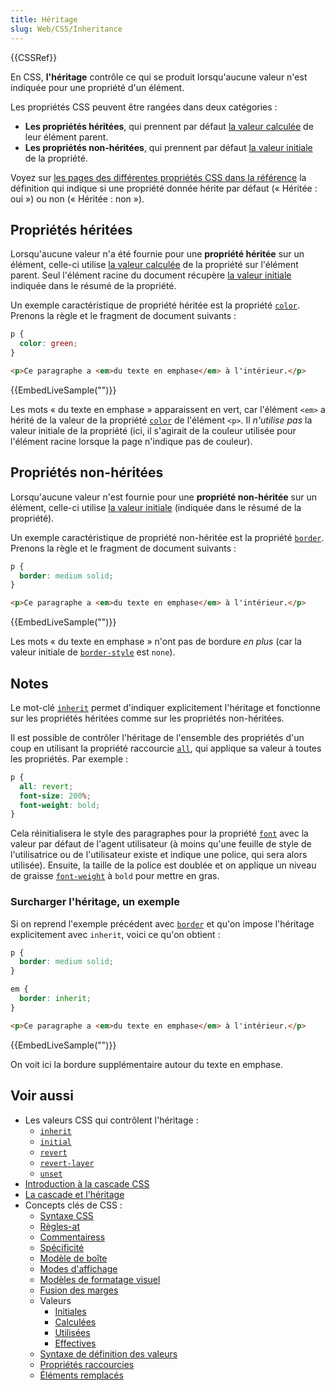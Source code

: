 ```yaml
---
title: Héritage
slug: Web/CSS/Inheritance
---
```


{{CSSRef}}

En CSS, **l'héritage** contrôle ce qui se produit lorsqu'aucune valeur n'est indiquée pour une propriété d'un élément.

Les propriétés CSS peuvent être rangées dans deux catégories&nbsp;:

- **Les propriétés héritées**, qui prennent par défaut [la valeur calculée](/fr/docs/Web/CSS/computed_value) de leur élément parent.
- **Les propriétés non-héritées**, qui prennent par défaut [la valeur initiale](/fr/docs/Web/CSS/initial_value) de la propriété.

Voyez sur [les pages des différentes propriétés CSS dans la référence](/fr/docs/Web/CSS/Reference#index_des_mots-clés) la définition qui indique si une propriété donnée hérite par défaut («&nbsp;Héritée&nbsp;: oui&nbsp;») ou non («&nbsp;Héritée&nbsp;: non&nbsp;»).

## Propriétés héritées

Lorsqu'aucune valeur n'a été fournie pour une **propriété héritée** sur un élément, celle-ci utilise [la valeur calculée](/fr/docs/Web/CSS/computed_value) de la propriété sur l'élément parent. Seul l'élément racine du document récupère [la valeur initiale](/fr/docs/Web/CSS/initial_value) indiquée dans le résumé de la propriété.

Un exemple caractéristique de propriété héritée est la propriété [`color`](/fr/docs/Web/CSS/color). Prenons la règle et le fragment de document suivants&nbsp;:

```css
p {
  color: green;
}
```

```html
<p>Ce paragraphe a <em>du texte en emphase</em> à l'intérieur.</p>
```

{{EmbedLiveSample("")}}

Les mots «&nbsp;du texte en emphase&nbsp;» apparaissent en vert, car l'élément `<em>` a hérité de la valeur de la propriété [`color`](/fr/docs/Web/CSS/color) de l'élément `<p>`. Il _n'utilise pas_ la valeur initiale de la propriété (ici, il s'agirait de la couleur utilisée pour l'élément racine lorsque la page n'indique pas de couleur).

## Propriétés non-héritées

Lorsqu'aucune valeur n'est fournie pour une **propriété non-héritée** sur un élément, celle-ci utilise [la valeur initiale](/fr/docs/Web/CSS/initial_value) (indiquée dans le résumé de la propriété).

Un exemple caractéristique de propriété non-héritée est la propriété [`border`](/fr/docs/Web/CSS/border). Prenons la règle et le fragment de document suivants&nbsp;:

```css
p {
  border: medium solid;
}
```

```html
<p>Ce paragraphe a <em>du texte en emphase</em> à l'intérieur.</p>
```

{{EmbedLiveSample("")}}

Les mots «&nbsp;du texte en emphase&nbsp;» n'ont pas de bordure _en plus_ (car la valeur initiale de [`border-style`](/fr/docs/Web/CSS/border-style) est `none`).

## Notes

Le mot-clé [`inherit`](/fr/docs/Web/CSS/inherit) permet d'indiquer explicitement l'héritage et fonctionne sur les propriétés héritées comme sur les propriétés non-héritées.

Il est possible de contrôler l'héritage de l'ensemble des propriétés d'un coup en utilisant la propriété raccourcie [`all`](/fr/docs/Web/CSS/all), qui applique sa valeur à toutes les propriétés. Par exemple&nbsp;:

```css
p {
  all: revert;
  font-size: 200%;
  font-weight: bold;
}
```

Cela réinitialisera le style des paragraphes pour la propriété [`font`](/fr/docs/Web/CSS/font) avec la valeur par défaut de l'agent utilisateur (à moins qu'une feuille de style de l'utilisatrice ou de l'utilisateur existe et indique une police, qui sera alors utilisée). Ensuite, la taille de la police est doublée et on applique un niveau de graisse [`font-weight`](/fr/docs/Web/CSS/font-weight) à `bold` pour mettre en gras.

### Surcharger l'héritage, un exemple

Si on reprend l'exemple précédent avec [`border`](/fr/docs/Web/CSS/border) et qu'on impose l'héritage explicitement avec `inherit`, voici ce qu'on obtient&nbsp;:

```css
p {
  border: medium solid;
}

em {
  border: inherit;
}
```

```html
<p>Ce paragraphe a <em>du texte en emphase</em> à l'intérieur.</p>
```

{{EmbedLiveSample("")}}

On voit ici la bordure supplémentaire autour du texte en emphase.

## Voir aussi

- Les valeurs CSS qui contrôlent l'héritage&nbsp;:
  - [`inherit`](/fr/docs/Web/CSS/inherit)
  - [`initial`](/fr/docs/Web/CSS/initial)
  - [`revert`](/fr/docs/Web/CSS/revert)
  - [`revert-layer`](/fr/docs/Web/CSS/revert-layer)
  - [`unset`](/fr/docs/Web/CSS/unset)
- [Introduction à la cascade CSS](/fr/docs/Web/CSS/Cascade)
- [La cascade et l'héritage](/fr/docs/Learn/CSS/Building_blocks/Cascade_and_inheritance)
- Concepts clés de CSS&nbsp;:
  - [Syntaxe CSS](/fr/docs/Web/CSS/Syntax)
  - [Règles-at](/fr/docs/Web/CSS/At-rule)
  - [Commentairess](/fr/docs/Web/CSS/Comments)
  - [Spécificité](/fr/docs/Web/CSS/Specificity)
  - [Modèle de boîte](/fr/docs/Web/CSS/CSS_Box_Model/Introduction_to_the_CSS_box_model)
  - [Modes d'affichage](/fr/docs/Web/CSS/Layout_mode)
  - [Modèles de formatage visuel](/fr/docs/Web/CSS/Visual_formatting_model)
  - [Fusion des marges](/fr/docs/Web/CSS/CSS_Box_Model/Mastering_margin_collapsing)
  - Valeurs
    - [Initiales](/fr/docs/Web/CSS/initial_value)
    - [Calculées](/fr/docs/Web/CSS/computed_value)
    - [Utilisées](/fr/docs/Web/CSS/used_value)
    - [Effectives](/fr/docs/Web/CSS/actual_value)
  - [Syntaxe de définition des valeurs](/fr/docs/Web/CSS/Value_definition_syntax)
  - [Propriétés raccourcies](/fr/docs/Web/CSS/Shorthand_properties)
  - [Éléments remplacés](/fr/docs/Web/CSS/Replaced_element)
